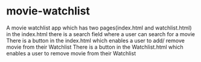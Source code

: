 # movie-watchlist
A movie watchlist app which has two pages(index.html and watchlist.html) in the index.html there is a search field where a user can search for a movie There is a button in the index.html which enables a user to add/ remove movie from their Watchlist There is a button in the Watchlist.html which enables a user to remove movie from their Watchlist
